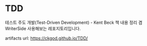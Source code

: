 # TDD
테스트 주도 개발(Test-Driven Development) - Kent Beck 책 내용 정리 겸 WriterSide 사용해보는 레포지토리입니다.

artifacts url: https://ckgod.github.io/TDD/
